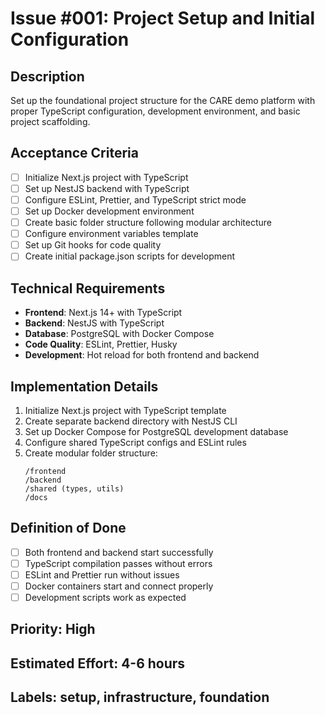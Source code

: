 # Issue #001: Project Setup and Initial Configuration

## Description

Set up the foundational project structure for the CARE demo platform with proper TypeScript configuration, development environment, and basic project scaffolding.

## Acceptance Criteria

- [ ] Initialize Next.js project with TypeScript
- [ ] Set up NestJS backend with TypeScript
- [ ] Configure ESLint, Prettier, and TypeScript strict mode
- [ ] Set up Docker development environment
- [ ] Create basic folder structure following modular architecture
- [ ] Configure environment variables template
- [ ] Set up Git hooks for code quality
- [ ] Create initial package.json scripts for development

## Technical Requirements

- **Frontend**: Next.js 14+ with TypeScript
- **Backend**: NestJS with TypeScript
- **Database**: PostgreSQL with Docker Compose
- **Code Quality**: ESLint, Prettier, Husky
- **Development**: Hot reload for both frontend and backend

## Implementation Details

1. Initialize Next.js project with TypeScript template
2. Create separate backend directory with NestJS CLI
3. Set up Docker Compose for PostgreSQL development database
4. Configure shared TypeScript configs and ESLint rules
5. Create modular folder structure:
   ```
   /frontend
   /backend
   /shared (types, utils)
   /docs
   ```

## Definition of Done

- [ ] Both frontend and backend start successfully
- [ ] TypeScript compilation passes without errors
- [ ] ESLint and Prettier run without issues
- [ ] Docker containers start and connect properly
- [ ] Development scripts work as expected

## Priority: High

## Estimated Effort: 4-6 hours

## Labels: setup, infrastructure, foundation
